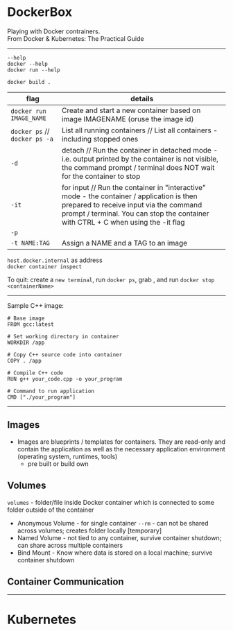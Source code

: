 # DockerBox
Playing with Docker contrainers.   
From Docker & Kubernetes: The Practical Guide

----

`--help`    
`docker --help`   
`docker run --help`   

`docker build .`

| flag  |  details |   
|---|---|
|`docker run IMAGE_NAME`|Create and start a new container based on image IMAGENAME (oruse the image id)|
|`docker ps` // `docker ps -a`|List all running containers // List all containers - including stopped ones|
| `-d`  |  detach // Run the container in detached mode - i.e. output printed by the container is not visible, the command prompt / terminal does NOT wait for the container to stop | 
| `-it` | for input // Run the container in "interactive" mode - the container / application is then prepared to receive input via the command prompt / terminal. You can stop the container with CTRL + C when using the -it flag |
| `-p`  |   | 
|  `-t NAME:TAG` | Assign a NAME and a TAG to an image  | 

`host.docker.internal` as address   
`docker container inspect`   

To quit: create a `new terminal`, run `docker ps`, grab <containerName>, and run `docker stop <containerName>`

----

Sample C++ image:   
```
# Base image   
FROM gcc:latest   

# Set working directory in container
WORKDIR /app

# Copy C++ source code into container
COPY . /app

# Compile C++ code
RUN g++ your_code.cpp -o your_program

# Command to run application
CMD ["./your_program"]
```
----

## Images
- Images are blueprints / templates for containers. They are read-only and contain the application as well as the necessary application environment (operating system, runtimes, tools)
    - pre built or build own

## Volumes
`volumes` - folder/file inside Docker container which is connected to some folder outside of the container

- Anonymous Volume - for single container `--rm` - can not be shared across volumes; creates folder locally [temporary]    
- Named Volume - not tied to any container, survive container shutdown; can share across multiple containers
- Bind Mount - Know where data is stored on a local machine; survive container shutdown

## Container Communication

----
# Kubernetes

